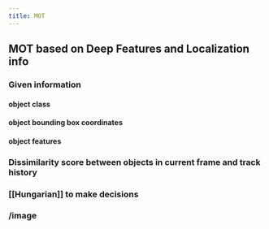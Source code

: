 ```yaml
---
title: MOT
---
```


## MOT based on Deep Features and Localization info
### Given information
#### object class
#### object bounding box coordinates
#### object features
### Dissimilarity score between objects in current frame and track history
### [[Hungarian]] to make decisions
### /image
